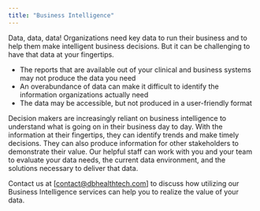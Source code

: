 ```yaml
---
title: "Business Intelligence"
---
```


<p>Data, data, data! Organizations need key data to run their business and to help them make intelligent business decisions. But it can be challenging to have that data at your fingertips.</p>
<ul>
<li>The reports that are available out of your clinical and business systems may not produce the data you need</li>
<li>An overabundance of data can make it difficult to identify the information organizations actually need</li>
<li>The data may be accessible, but not produced in a user-friendly format</li>
</ul>
<p>Decision makers are increasingly reliant on business intelligence to understand what is going on in their business day to day. With the information at their fingertips, they can identify trends and make timely decisions. They can also produce information for other stakeholders to demonstrate their value. Our helpful staff can work with you and your team to evaluate your data needs, the current data environment, and the solutions necessary to deliver that data.</p>

Contact us at [contact@dbhealthtech.com] to discuss how utilizing our Business Intelligence services can help you to realize the value of your data.
